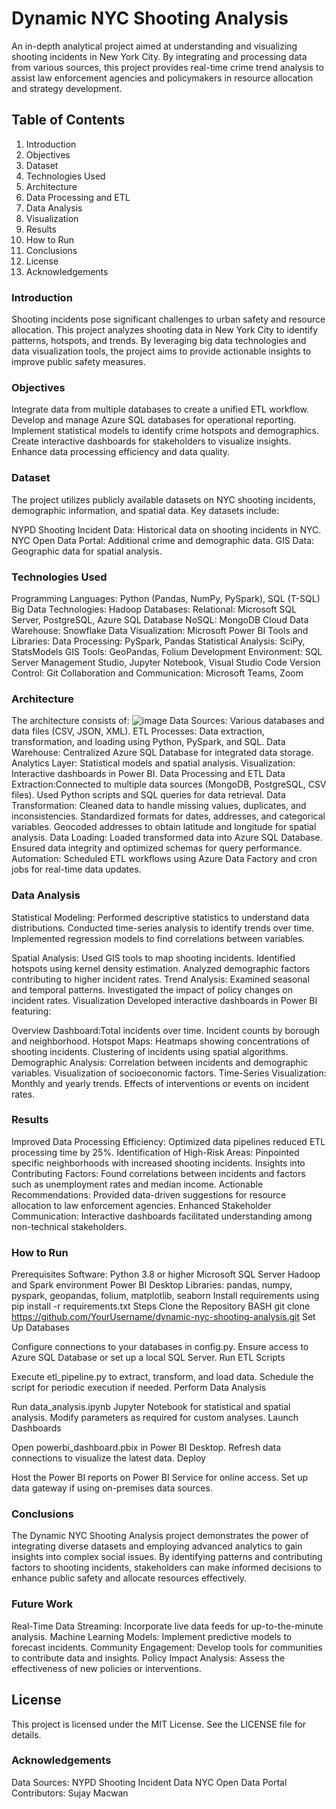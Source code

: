 # Dynamic NYC Shooting Analysis
An in-depth analytical project aimed at understanding and visualizing shooting incidents in New York City. By integrating and processing data from various sources, this project provides real-time crime trend analysis to assist law enforcement agencies and policymakers in resource allocation and strategy development.

## Table of Contents
1. Introduction
2. Objectives
3. Dataset
4. Technologies Used
5. Architecture
6. Data Processing and ETL
7. Data Analysis
8. Visualization
9. Results
10. How to Run
11. Conclusions
12. License
13. Acknowledgements

### Introduction
Shooting incidents pose significant challenges to urban safety and resource allocation. This project analyzes shooting data in New York City to identify patterns, hotspots, and trends. By leveraging big data technologies and data visualization tools, the project aims to provide actionable insights to improve public safety measures.

### Objectives
Integrate data from multiple databases to create a unified ETL workflow.
Develop and manage Azure SQL databases for operational reporting.
Implement statistical models to identify crime hotspots and demographics.
Create interactive dashboards for stakeholders to visualize insights.
Enhance data processing efficiency and data quality.

### Dataset
The project utilizes publicly available datasets on NYC shooting incidents, demographic information, and spatial data. Key datasets include:

NYPD Shooting Incident Data: Historical data on shooting incidents in NYC.
NYC Open Data Portal: Additional crime and demographic data.
GIS Data: Geographic data for spatial analysis.

### Technologies Used
Programming Languages: Python (Pandas, NumPy, PySpark), SQL (T-SQL)
Big Data Technologies: Hadoop
Databases:
Relational: Microsoft SQL Server, PostgreSQL, Azure SQL Database
NoSQL: MongoDB
Cloud Data Warehouse: Snowflake
Data Visualization: Microsoft Power BI
Tools and Libraries:
Data Processing: PySpark, Pandas
Statistical Analysis: SciPy, StatsModels
GIS Tools: GeoPandas, Folium
Development Environment: SQL Server Management Studio, Jupyter Notebook, Visual Studio Code
Version Control: Git
Collaboration and Communication: Microsoft Teams, Zoom

### Architecture
The architecture consists of:
![image](https://github.com/user-attachments/assets/42b73fd2-a7cf-4a79-8600-ff7e1bf578e8)
Data Sources: Various databases and data files (CSV, JSON, XML).
ETL Processes: Data extraction, transformation, and loading using Python, PySpark, and SQL.
Data Warehouse: Centralized Azure SQL Database for integrated data storage.
Analytics Layer: Statistical models and spatial analysis.
Visualization: Interactive dashboards in Power BI.
Data Processing and ETL
Data Extraction:Connected to multiple data sources (MongoDB, PostgreSQL, CSV files).
Used Python scripts and SQL queries for data retrieval.
Data Transformation: Cleaned data to handle missing values, duplicates, and inconsistencies.
Standardized formats for dates, addresses, and categorical variables.
Geocoded addresses to obtain latitude and longitude for spatial analysis.
Data Loading: Loaded transformed data into Azure SQL Database.
Ensured data integrity and optimized schemas for query performance.
Automation: Scheduled ETL workflows using Azure Data Factory and cron jobs for real-time data updates.

### Data Analysis
Statistical Modeling: Performed descriptive statistics to understand data distributions.
Conducted time-series analysis to identify trends over time.
Implemented regression models to find correlations between variables.

Spatial Analysis: Used GIS tools to map shooting incidents.
Identified hotspots using kernel density estimation.
Analyzed demographic factors contributing to higher incident rates.
Trend Analysis: Examined seasonal and temporal patterns.
Investigated the impact of policy changes on incident rates.
Visualization
Developed interactive dashboards in Power BI featuring:

Overview Dashboard:Total incidents over time.
Incident counts by borough and neighborhood.
Hotspot Maps: Heatmaps showing concentrations of shooting incidents.
Clustering of incidents using spatial algorithms.
Demographic Analysis: Correlation between incidents and demographic variables.
Visualization of socioeconomic factors.
Time-Series Visualization: Monthly and yearly trends.
Effects of interventions or events on incident rates.

### Results
Improved Data Processing Efficiency:
Optimized data pipelines reduced ETL processing time by 25%.
Identification of High-Risk Areas:
Pinpointed specific neighborhoods with increased shooting incidents.
Insights into Contributing Factors:
Found correlations between incidents and factors such as unemployment rates and median income.
Actionable Recommendations:
Provided data-driven suggestions for resource allocation to law enforcement agencies.
Enhanced Stakeholder Communication:
Interactive dashboards facilitated understanding among non-technical stakeholders.

### How to Run
Prerequisites
Software:
Python 3.8 or higher
Microsoft SQL Server
Hadoop and Spark environment
Power BI Desktop
Libraries:
pandas, numpy, pyspark, geopandas, folium, matplotlib, seaborn
Install requirements using pip install -r requirements.txt
Steps
Clone the Repository
BASH
git clone https://github.com/YourUsername/dynamic-nyc-shooting-analysis.git
Set Up Databases

Configure connections to your databases in config.py.
Ensure access to Azure SQL Database or set up a local SQL Server.
Run ETL Scripts

Execute etl_pipeline.py to extract, transform, and load data.
Schedule the script for periodic execution if needed.
Perform Data Analysis

Run data_analysis.ipynb Jupyter Notebook for statistical and spatial analysis.
Modify parameters as required for custom analyses.
Launch Dashboards

Open powerbi_dashboard.pbix in Power BI Desktop.
Refresh data connections to visualize the latest data.
Deploy

Host the Power BI reports on Power BI Service for online access.
Set up data gateway if using on-premises data sources.

### Conclusions
The Dynamic NYC Shooting Analysis project demonstrates the power of integrating diverse datasets and employing advanced analytics to gain insights into complex social issues. By identifying patterns and contributing factors to shooting incidents, stakeholders can make informed decisions to enhance public safety and allocate resources effectively.

### Future Work
Real-Time Data Streaming: Incorporate live data feeds for up-to-the-minute analysis.
Machine Learning Models: Implement predictive models to forecast incidents.
Community Engagement: Develop tools for communities to contribute data and insights.
Policy Impact Analysis: Assess the effectiveness of new policies or interventions.

## License
This project is licensed under the MIT License. See the LICENSE file for details.

### Acknowledgements
Data Sources:
NYPD Shooting Incident Data
NYC Open Data Portal
Contributors: Sujay Macwan
